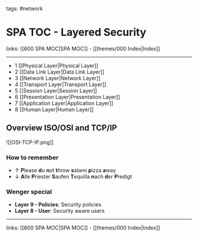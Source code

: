 tags: #network

# SPA TOC - Layered Security

links: [[600 SPA MOC|SPA MOC]] - [[themes/000 Index|Index]]

---

- 1 [[Physical Layer|Physical Layer]]
- 2 [[Data Link Layer|Data Link Layer]]
- 3 [[Network Layer|Network Layer]]
- 4 [[Transport Layer|Transport Layer]]
- 5 [[Session Layer|Session Layer]]
- 6 [[Presentation Layer|Presentation Layer]]
- 7 [[Application Layer|Application Layer]]
- 8 [[Human Layer|Human Layer]]

## Overview ISO/OSI and TCP/IP 
 
![[OSI-TCP-IP.png]]

### How to remember

- $\uparrow$ **P**lease **d**o **n**ot **t**hrow **s**alami **p**izza **a**way
- $\downarrow$ **A**lle **P**riester **S**aufen **T**equilla **n**ach **d**er **P**redigt

### Wenger special

- **Layer 9 - Policies**: Security policies
- **Layer 8 - User**: Security aware users

---
links: [[600 SPA MOC|SPA MOC]] - [[themes/000 Index|Index]]